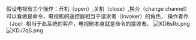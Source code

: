 假设电视有三个操作：开机（open）,关机（close）,换台（change channel）可以看做是命令，电视机的遥控器相当于请求者（Invoker）的角色，
操作者乔（Joe）相当于此系统的客户，电视剧本身就是命令的接收者。
![KD8sRx.png](https://s2.ax1x.com/2019/10/26/KD8sRx.png)
![KDJ7qS.png](https://s2.ax1x.com/2019/10/26/KDJ7qS.png)